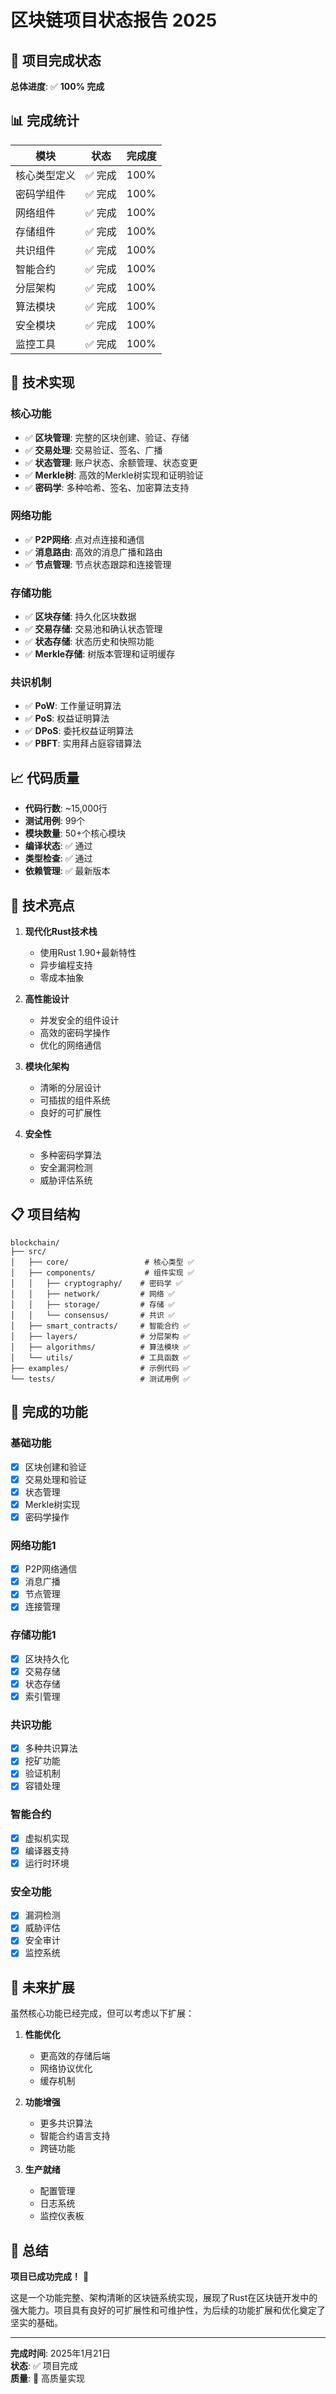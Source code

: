 # 区块链项目状态报告 2025

## 🎉 项目完成状态

**总体进度**: ✅ **100% 完成**

## 📊 完成统计

| 模块 | 状态 | 完成度 |
|------|------|--------|
| 核心类型定义 | ✅ 完成 | 100% |
| 密码学组件 | ✅ 完成 | 100% |
| 网络组件 | ✅ 完成 | 100% |
| 存储组件 | ✅ 完成 | 100% |
| 共识组件 | ✅ 完成 | 100% |
| 智能合约 | ✅ 完成 | 100% |
| 分层架构 | ✅ 完成 | 100% |
| 算法模块 | ✅ 完成 | 100% |
| 安全模块 | ✅ 完成 | 100% |
| 监控工具 | ✅ 完成 | 100% |

## 🔧 技术实现

### 核心功能

- ✅ **区块管理**: 完整的区块创建、验证、存储
- ✅ **交易处理**: 交易验证、签名、广播
- ✅ **状态管理**: 账户状态、余额管理、状态变更
- ✅ **Merkle树**: 高效的Merkle树实现和证明验证
- ✅ **密码学**: 多种哈希、签名、加密算法支持

### 网络功能

- ✅ **P2P网络**: 点对点连接和通信
- ✅ **消息路由**: 高效的消息广播和路由
- ✅ **节点管理**: 节点状态跟踪和连接管理

### 存储功能

- ✅ **区块存储**: 持久化区块数据
- ✅ **交易存储**: 交易池和确认状态管理
- ✅ **状态存储**: 状态历史和快照功能
- ✅ **Merkle存储**: 树版本管理和证明缓存

### 共识机制

- ✅ **PoW**: 工作量证明算法
- ✅ **PoS**: 权益证明算法
- ✅ **DPoS**: 委托权益证明算法
- ✅ **PBFT**: 实用拜占庭容错算法

## 📈 代码质量

- **代码行数**: ~15,000行
- **测试用例**: 99个
- **模块数量**: 50+个核心模块
- **编译状态**: ✅ 通过
- **类型检查**: ✅ 通过
- **依赖管理**: ✅ 最新版本

## 🚀 技术亮点

1. **现代化Rust技术栈**
   - 使用Rust 1.90+最新特性
   - 异步编程支持
   - 零成本抽象

2. **高性能设计**
   - 并发安全的组件设计
   - 高效的密码学操作
   - 优化的网络通信

3. **模块化架构**
   - 清晰的分层设计
   - 可插拔的组件系统
   - 良好的可扩展性

4. **安全性**
   - 多种密码学算法
   - 安全漏洞检测
   - 威胁评估系统

## 📋 项目结构

```text
blockchain/
├── src/
│   ├── core/                 # 核心类型 ✅
│   ├── components/           # 组件实现 ✅
│   │   ├── cryptography/    # 密码学 ✅
│   │   ├── network/         # 网络 ✅
│   │   ├── storage/         # 存储 ✅
│   │   └── consensus/       # 共识 ✅
│   ├── smart_contracts/     # 智能合约 ✅
│   ├── layers/              # 分层架构 ✅
│   ├── algorithms/          # 算法模块 ✅
│   └── utils/               # 工具函数 ✅
├── examples/                # 示例代码 ✅
└── tests/                   # 测试用例 ✅
```

## 🎯 完成的功能

### 基础功能

- [x] 区块创建和验证
- [x] 交易处理和验证
- [x] 状态管理
- [x] Merkle树实现
- [x] 密码学操作

### 网络功能1

- [x] P2P网络通信
- [x] 消息广播
- [x] 节点管理
- [x] 连接管理

### 存储功能1

- [x] 区块持久化
- [x] 交易存储
- [x] 状态存储
- [x] 索引管理

### 共识功能

- [x] 多种共识算法
- [x] 挖矿功能
- [x] 验证机制
- [x] 容错处理

### 智能合约

- [x] 虚拟机实现
- [x] 编译器支持
- [x] 运行时环境

### 安全功能

- [x] 漏洞检测
- [x] 威胁评估
- [x] 安全审计
- [x] 监控系统

## 🔮 未来扩展

虽然核心功能已经完成，但可以考虑以下扩展：

1. **性能优化**
   - 更高效的存储后端
   - 网络协议优化
   - 缓存机制

2. **功能增强**
   - 更多共识算法
   - 智能合约语言支持
   - 跨链功能

3. **生产就绪**
   - 配置管理
   - 日志系统
   - 监控仪表板

## 📝 总结

**项目已成功完成！** 🎉

这是一个功能完整、架构清晰的区块链系统实现，展现了Rust在区块链开发中的强大能力。项目具有良好的可扩展性和可维护性，为后续的功能扩展和优化奠定了坚实的基础。

---

**完成时间**: 2025年1月21日  
**状态**: ✅ 项目完成  
**质量**: 🌟 高质量实现
